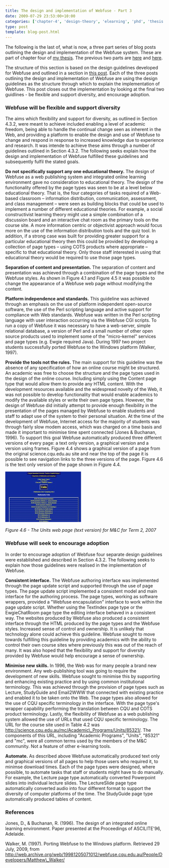 ```yaml
---
title: The design and implementation of Webfuse - Part 3
date: 2009-07-29 23:53:00+10:00
categories: ['chapter-4', 'design-theory', 'elearning', 'phd', 'thesis', 'webfuse']
type: post
template: blog-post.html
---
```

The following is the last of, what is now, a three part series of blog posts outlining the design and implementation of the Webfuse system. These are part of chapter four of [my thesis](/blog2/research/phd-thesis/). The previous two parts are [here](/blog2/2009/07/29/the-design-and-implementation-of-webfuse-part-1/) and [here](/blog2/2009/07/29/the-design-and-implementation-of-webfuse-part-2/).

The structure of this section is based on the design guidelines developed for Webfuse and outlined in a section in [this post](/blog2/2009/07/27/the-intervention-webfuse-design-1996-1999/). Each of the three posts outlining the design and implementation of Webfuse are using the design guidelines as the structure through which to explain the implementation of Webfuse. This post closes out the implementation by looking at the final two guidlines - be flexible and support diversity, and encourage adoption.

### Webfuse will be flexible and support diversity

The aims which flexibility and support for diversity, as outlined in Section 4.3.2, were meant to achieve included enabling a level of academic freedom, being able to handle the continual change seen as inherent in the Web, and providing a platform to enable the design and use of Webfuse to change and respond in response to increased knowledge due to experience and research. It was intende to achieve these aims through a number of guidelines outlined in Section 4.3.2. The following seeks explain how the design and implementation of Webfuse fulfilled these guidelines and subsequently fulfil the stated goals.

**Do not specifically support any one educational theory.** The design of Webfuse as a web publishing system and integrated online learning environment gave no consideration to educational theory. The design of the functionality offered by the page types was seen to be at a level below educational theory. That is, the four categories of tasks required of a Web-based classroom – information distribution, communication, assessment, and class management – were seen as building blocks that could be used to implement a number of different educational theories. For example, a social constructivist learning theory might use a simple combination of a discussion board and an interactive chat room as the primary tools on the course site. A more information centric or objectivist approach would focus more on the use of the information distribution tools and the quiz tool. In addition, if a strong case was built for providing greater support for a particular educational theory then this could be provided by developing a collection of page types – using COTS products where appropriate – specific to that educational theory. Only those staff interested in using that educational theory would be required to use those page types.

**Separation of content and presentation.** The separation of content and presentation was achieved through a combination of the page types and the Webfuse styles. As shown in Figure 4.1 and Figure 4.5 it was possible to change the appearance of a Webfuse web page without modifying the content.

**Platform independence and standards.** This guideline was achieved through an emphasis on the use of platform independent open-source software, the use of the Perl scripting language and active support for compliance with Web standards. Webfuse was written in the Perl scripting language with user interaction occurring via the Webfuse CGI scripts. To run a copy of Webfuse it was necessary to have a web-server, simple relational database, a version of Perl and a small number of other open source products used to implement some of the "micro-kernel" services and page types (e.g. Ewgie required Java). During 1997 two project students successfully ported Webfuse to the Windows platform (Walker, 1997).

**Provide the tools not the rules.** The main support for this guideline was the absence of any specification of how an online course might be structured. An academic was free to choose the structure and the page types used in the design of the online course. Including simply using the Content page type that would allow them to provide any HTML content. With the development resources available and the widespread novelty of the Web, it was not possible to develop functionality that would enable academics to modify the available styles or write their own page types. However, the design of Webfuse did initially attempt to provide enough flexibility in the presentation of the pages managed by Webfuse to enable students and staff to adapt use of the system to their personal situation. At the time of the development of Webfuse, Internet access for the majority of students was through fairly slow modem access, which was charged on a time basis and made it important to minimise time spent connected (Jones & Buchanan, 1996). To support this goal Webfuse automatically produced three different versions of every page: a text only version, a graphical version and a version using frames. Figure 4.4 shows a graphical version of a page from the original science.cqu.edu.au site and near the top of the page it is possible to see navigation links to the three versions of the page. Figure 4.6 is the text only version of the page shown in Figure 4.4.

[![The Units web page (text version) for M&C for Term 2, 2007](images/3768353673_9db434c31a_m.jpg)](http://www.flickr.com/photos/david_jones/3768353673/ "The Units web page (text version) for M&C for Term 2, 2007 by David T Jones, on Flickr")

_Figure 4.6 - The Units web page (text version) for M&C for Term 2, 2007_

### Webfuse will seek to encourage adoption

In order to encourage adoption of Webfuse four separate design guidelines were established and described in Section 4.3.2. The following seeks to explain how those guidelines were realised in the implementation of Webfuse.

**Consistent interface.** The Webfuse authoring interface was implemented through the page update script and supported through the use of page types. The page update script implemented a consistent model and main interface for the authoring process. The page types, working as software wrappers, provided a "Webfuse encapsulation" interface to work within the page update script. Whether using the TextIndex page type or the EwgieChatRoom page type the editing interface behaved in a consistent way. The websites produced by Webfuse also produced a consistent interface through the HTML produced by the page types and the Webfuse styles. Increased sense of control and ownership. It is unlikely that technology alone could achieve this guideline. Webfuse sought to move towards fulfilling this guideline by providing academics with the ability to control their own course sites where previously this was out of the reach of many. It was also hoped that the flexibility and support for diversity provided by Webfuse would help encourage a sense of ownership.

**Minimise new skills.** In 1996, the Web was for many people a brand new environment. Any web-publishing tool was going to require the development of new skills. Webfuse sought to minimise this by supporting and enhancing existing practice and by using common institutional terminology. This was achieved through the provision of page types such as Lecture, StudyGuide and Email2WWW that connected with existing practice and enabled it to be taken onto the Web. The page types also allowed for the use of CQU specific terminology in the interface. With the page type's wrapper capability performing the translation between CQU and COTS product terminology. Lastly, the flexibility of Webfuse as a web publishing system allowed the use of URLs that used CQU specific terminology. The URL for the course site used in Table 4.2 was http://science.cqu.edu.au/mc/Academic\_Programs/Units/85321/. The components of this URL, including "Academic Programs", "Units", "85321" and "mc", were all common terms used by the members of the M&C community. Not a feature of other e-learning tools.

**Automate.** As described above Webfuse automatically produced text only and graphical versions of all pages to help those users who required it, to minimse download times. Each of the page types were designed, where possible, to automate tasks that staff or students might have to do manually. For example, the Lecture page type automatically converted Powerpoint slides into individual lecture slides. The LectureSlide page type automatically converted audio into four different format to support the diversity of computer platforms of the time. The StudyGuide page type automatically produced tables of content.

### References

Jones, D., & Buchanan, R. (1996). The design of an integrated online learning environment. Paper presented at the Proceedings of ASCILITE'96, Adelaide.

Walker, M. (1997). Porting Webfuse to the Windows platform. Retrieved 29 July, 2009, from http://web.archive.org/web/19981205071012/webfuse.cqu.edu.au/People/Developers/Matthew\_Walker/
